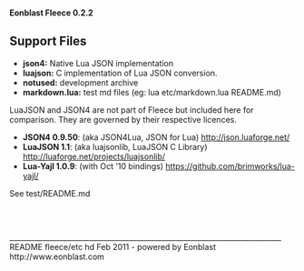 <div class=head></div>

**Eonblast Fleece 0.2.2**

Support Files
-------------

* **json4:**             Native Lua JSON implementation
* **luajson:**           C implementation of Lua JSON conversion.
* **notused:**           development archive
* **markdown.lua:**      test md files (eg: lua etc/markdown.lua README.md)

LuaJSON and JSON4 are not part of Fleece but included here for comparison. They
are governed by their respective licences.

* **JSON4 0.9.50**: (aka JSON4Lua, JSON for Lua) http://json.luaforge.net/
* **LuaJSON 1.1**: (aka luajsonlib, LuaJSON C Library) http://luaforge.net/projects/luajsonlib/
* **Lua-Yajl 1.0.9**: (with Oct '10  bindings) https://github.com/brimworks/lua-yajl/

See test/README.md


<pre>
<style>
div.head { border: 0; border-top-left-radius: 7px; 
           border-bottom-right-radius: 15px; 
           background: url(images/fleece-footer-1.1.png) no-repeat top right;
           height:81px; padding: 0; margin: 0; }  
div.foot { border: 0; border-bottom-left-radius: 15px; 
           border-bottom-right-radius: 15px; 
           background: url(images/fleece-footer-1.1.png) no-repeat bottom left;
           height:31px; padding: 0; margin: 0; }  
</style>
</pre>
___________________________________________________________________________
README fleece/etc hd Feb 2011 - powered by Eonblast http://www.eonblast.com

<div class=foot></div>

